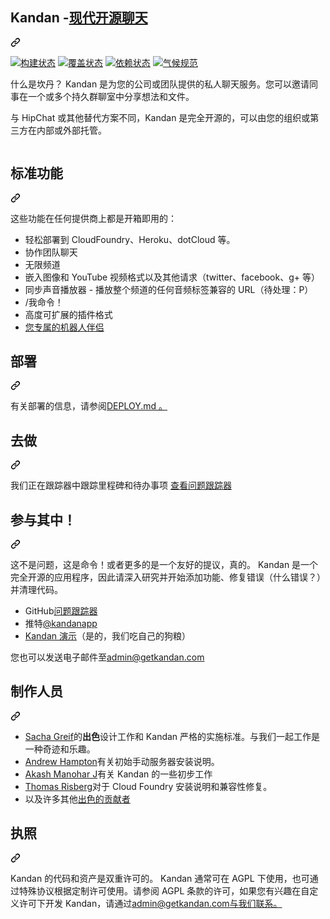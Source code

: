 <div class="Box-sc-g0xbh4-0 bJMeLZ js-snippet-clipboard-copy-unpositioned" data-hpc="true"><article class="markdown-body entry-content container-lg" itemprop="text"><div class="markdown-heading" dir="auto"><h1 tabindex="-1" class="heading-element" dir="auto"><font style="vertical-align: inherit;"><font style="vertical-align: inherit;">Kandan -</font></font><a href="http://www.getkandan.com" rel="nofollow"><font style="vertical-align: inherit;"><font style="vertical-align: inherit;">现代开源聊天</font></font></a></h1><a id="user-content-kandan---modern-open-source-chat" class="anchor" aria-label="永久链接：Kandan - 现代开源聊天" href="#kandan---modern-open-source-chat"><svg class="octicon octicon-link" viewBox="0 0 16 16" version="1.1" width="16" height="16" aria-hidden="true"><path d="m7.775 3.275 1.25-1.25a3.5 3.5 0 1 1 4.95 4.95l-2.5 2.5a3.5 3.5 0 0 1-4.95 0 .751.751 0 0 1 .018-1.042.751.751 0 0 1 1.042-.018 1.998 1.998 0 0 0 2.83 0l2.5-2.5a2.002 2.002 0 0 0-2.83-2.83l-1.25 1.25a.751.751 0 0 1-1.042-.018.751.751 0 0 1-.018-1.042Zm-4.69 9.64a1.998 1.998 0 0 0 2.83 0l1.25-1.25a.751.751 0 0 1 1.042.018.751.751 0 0 1 .018 1.042l-1.25 1.25a3.5 3.5 0 1 1-4.95-4.95l2.5-2.5a3.5 3.5 0 0 1 4.95 0 .751.751 0 0 1-.018 1.042.751.751 0 0 1-1.042.018 1.998 1.998 0 0 0-2.83 0l-2.5 2.5a1.998 1.998 0 0 0 0 2.83Z"></path></svg></a></div>
<p dir="auto"><a href="https://travis-ci.org/kandanapp/kandan" rel="nofollow"><img src="https://camo.githubusercontent.com/51a2332eee866dce3a563dc7c5987f3d5eb786357df78d3b5b639d06ee956f9a/68747470733a2f2f7472617669732d63692e6f72672f6b616e64616e6170702f6b616e64616e2e706e673f6272616e63683d6d6173746572" alt="构建状态" data-canonical-src="https://travis-ci.org/kandanapp/kandan.png?branch=master" style="max-width: 100%;"></a>
<a href="https://coveralls.io/r/kandanapp/kandan" rel="nofollow"><img src="https://camo.githubusercontent.com/532c514c98196bca2518aae3eeb9cf6dcd8935bfb20fa4782014f7e071c4d370/68747470733a2f2f636f766572616c6c732e696f2f7265706f732f6b616e64616e6170702f6b616e64616e2f62616467652e706e673f6272616e63683d6d6173746572" alt="覆盖状态" data-canonical-src="https://coveralls.io/repos/kandanapp/kandan/badge.png?branch=master" style="max-width: 100%;"></a>
<a href="https://gemnasium.com/kandanapp/kandan" rel="nofollow"><img src="https://camo.githubusercontent.com/9643252241819389f61c921d51fcb0ca0fa86a8d941e0ef71c7b1bd77f61c220/68747470733a2f2f67656d6e617369756d2e636f6d2f6b616e64616e6170702f6b616e64616e2e706e67" alt="依赖状态" data-canonical-src="https://gemnasium.com/kandanapp/kandan.png" style="max-width: 100%;"></a>
<a href="https://codeclimate.com/github/kandanapp/kandan" rel="nofollow"><img src="https://camo.githubusercontent.com/8266fd3f787094b70606effa306aa4c5f0f91e442b492eb690f09315e73aa2b5/68747470733a2f2f636f6465636c696d6174652e636f6d2f6769746875622f6b616e64616e6170702f6b616e64616e2e706e67" alt="气候规范" data-canonical-src="https://codeclimate.com/github/kandanapp/kandan.png" style="max-width: 100%;"></a></p>
<p dir="auto"><font style="vertical-align: inherit;"><font style="vertical-align: inherit;">什么是坎丹？ Kandan 是为您的公司或团队提供的私人聊天服务。您可以邀请同事在一个或多个持久群聊室中分享想法和文件。</font></font></p>
<p dir="auto"><font style="vertical-align: inherit;"><font style="vertical-align: inherit;">与 HipChat 或其他替代方案不同，Kandan 是完全开源的，可以由您的组织或第三方在内部或外部托管。</font></font></p>
<p dir="auto"><a target="_blank" rel="noopener noreferrer nofollow" href="https://camo.githubusercontent.com/c8f4eab954a8875ed8fa5701b706b78ed6373179eacbeac548740a7db5ae146b/68747470733a2f2f7261772e6769746875622e636f6d2f6b616e64616e6170702f6b616e64616e2f7265736f75726365732f6b616e64616e5f312e312e706e67"><img src="https://camo.githubusercontent.com/c8f4eab954a8875ed8fa5701b706b78ed6373179eacbeac548740a7db5ae146b/68747470733a2f2f7261772e6769746875622e636f6d2f6b616e64616e6170702f6b616e64616e2f7265736f75726365732f6b616e64616e5f312e312e706e67" alt="" data-canonical-src="https://raw.github.com/kandanapp/kandan/resources/kandan_1.1.png" style="max-width: 100%;"></a></p>
<div class="markdown-heading" dir="auto"><h1 tabindex="-1" class="heading-element" dir="auto"><font style="vertical-align: inherit;"><font style="vertical-align: inherit;">标准功能</font></font></h1><a id="user-content-standard-features" class="anchor" aria-label="永久链接：标准功能" href="#standard-features"><svg class="octicon octicon-link" viewBox="0 0 16 16" version="1.1" width="16" height="16" aria-hidden="true"><path d="m7.775 3.275 1.25-1.25a3.5 3.5 0 1 1 4.95 4.95l-2.5 2.5a3.5 3.5 0 0 1-4.95 0 .751.751 0 0 1 .018-1.042.751.751 0 0 1 1.042-.018 1.998 1.998 0 0 0 2.83 0l2.5-2.5a2.002 2.002 0 0 0-2.83-2.83l-1.25 1.25a.751.751 0 0 1-1.042-.018.751.751 0 0 1-.018-1.042Zm-4.69 9.64a1.998 1.998 0 0 0 2.83 0l1.25-1.25a.751.751 0 0 1 1.042.018.751.751 0 0 1 .018 1.042l-1.25 1.25a3.5 3.5 0 1 1-4.95-4.95l2.5-2.5a3.5 3.5 0 0 1 4.95 0 .751.751 0 0 1-.018 1.042.751.751 0 0 1-1.042.018 1.998 1.998 0 0 0-2.83 0l-2.5 2.5a1.998 1.998 0 0 0 0 2.83Z"></path></svg></a></div>
<p dir="auto"><font style="vertical-align: inherit;"><font style="vertical-align: inherit;">这些功能在任何提供商上都是开箱即用的：</font></font></p>
<ul dir="auto">
<li><font style="vertical-align: inherit;"><font style="vertical-align: inherit;">轻松部署到 CloudFoundry、Heroku、dotCloud 等。</font></font></li>
<li><font style="vertical-align: inherit;"><font style="vertical-align: inherit;">协作团队聊天</font></font></li>
<li><font style="vertical-align: inherit;"><font style="vertical-align: inherit;">无限频道</font></font></li>
<li><font style="vertical-align: inherit;"><font style="vertical-align: inherit;">嵌入图像和 YouTube 视频格式以及其他请求（twitter、facebook、g+ 等）</font></font></li>
<li><font style="vertical-align: inherit;"><font style="vertical-align: inherit;">同步声音播放器 - 播放整个频道的任何音频标签兼容的 URL（待处理：P）</font></font></li>
<li><font style="vertical-align: inherit;"><font style="vertical-align: inherit;">/我命令！</font></font></li>
<li><font style="vertical-align: inherit;"><font style="vertical-align: inherit;">高度可扩展的插件格式</font></font></li>
<li><a href="https://github.com/kandanapp/hubot-kandan-app"><font style="vertical-align: inherit;"><font style="vertical-align: inherit;">您专属的机器人伴侣</font></font></a></li>
</ul>
<div class="markdown-heading" dir="auto"><h1 tabindex="-1" class="heading-element" dir="auto"><font style="vertical-align: inherit;"><font style="vertical-align: inherit;">部署</font></font></h1><a id="user-content-deployment" class="anchor" aria-label="永久链接：部署" href="#deployment"><svg class="octicon octicon-link" viewBox="0 0 16 16" version="1.1" width="16" height="16" aria-hidden="true"><path d="m7.775 3.275 1.25-1.25a3.5 3.5 0 1 1 4.95 4.95l-2.5 2.5a3.5 3.5 0 0 1-4.95 0 .751.751 0 0 1 .018-1.042.751.751 0 0 1 1.042-.018 1.998 1.998 0 0 0 2.83 0l2.5-2.5a2.002 2.002 0 0 0-2.83-2.83l-1.25 1.25a.751.751 0 0 1-1.042-.018.751.751 0 0 1-.018-1.042Zm-4.69 9.64a1.998 1.998 0 0 0 2.83 0l1.25-1.25a.751.751 0 0 1 1.042.018.751.751 0 0 1 .018 1.042l-1.25 1.25a3.5 3.5 0 1 1-4.95-4.95l2.5-2.5a3.5 3.5 0 0 1 4.95 0 .751.751 0 0 1-.018 1.042.751.751 0 0 1-1.042.018 1.998 1.998 0 0 0-2.83 0l-2.5 2.5a1.998 1.998 0 0 0 0 2.83Z"></path></svg></a></div>
<p dir="auto"><font style="vertical-align: inherit;"><font style="vertical-align: inherit;">有关部署的信息，</font><font style="vertical-align: inherit;">请参阅</font></font><a href="https://github.com/kandanapp/kandan/blob/master/DEPLOY.md"><font style="vertical-align: inherit;"><font style="vertical-align: inherit;">DEPLOY.md 。</font></font></a><font style="vertical-align: inherit;"></font></p>
<div class="markdown-heading" dir="auto"><h1 tabindex="-1" class="heading-element" dir="auto"><font style="vertical-align: inherit;"><font style="vertical-align: inherit;">去做</font></font></h1><a id="user-content-todo" class="anchor" aria-label="永久链接：待办事项" href="#todo"><svg class="octicon octicon-link" viewBox="0 0 16 16" version="1.1" width="16" height="16" aria-hidden="true"><path d="m7.775 3.275 1.25-1.25a3.5 3.5 0 1 1 4.95 4.95l-2.5 2.5a3.5 3.5 0 0 1-4.95 0 .751.751 0 0 1 .018-1.042.751.751 0 0 1 1.042-.018 1.998 1.998 0 0 0 2.83 0l2.5-2.5a2.002 2.002 0 0 0-2.83-2.83l-1.25 1.25a.751.751 0 0 1-1.042-.018.751.751 0 0 1-.018-1.042Zm-4.69 9.64a1.998 1.998 0 0 0 2.83 0l1.25-1.25a.751.751 0 0 1 1.042.018.751.751 0 0 1 .018 1.042l-1.25 1.25a3.5 3.5 0 1 1-4.95-4.95l2.5-2.5a3.5 3.5 0 0 1 4.95 0 .751.751 0 0 1-.018 1.042.751.751 0 0 1-1.042.018 1.998 1.998 0 0 0-2.83 0l-2.5 2.5a1.998 1.998 0 0 0 0 2.83Z"></path></svg></a></div>
<p dir="auto"><font style="vertical-align: inherit;"><font style="vertical-align: inherit;">我们正在跟踪器中跟踪里程碑和待办事项
</font></font><a href="https://github.com/kandanapp/kandan/issues"><font style="vertical-align: inherit;"><font style="vertical-align: inherit;">查看问题跟踪器</font></font></a></p>
<div class="markdown-heading" dir="auto"><h1 tabindex="-1" class="heading-element" dir="auto"><font style="vertical-align: inherit;"><font style="vertical-align: inherit;">参与其中！</font></font></h1><a id="user-content-get-involved" class="anchor" aria-label="永久链接：参与其中！" href="#get-involved"><svg class="octicon octicon-link" viewBox="0 0 16 16" version="1.1" width="16" height="16" aria-hidden="true"><path d="m7.775 3.275 1.25-1.25a3.5 3.5 0 1 1 4.95 4.95l-2.5 2.5a3.5 3.5 0 0 1-4.95 0 .751.751 0 0 1 .018-1.042.751.751 0 0 1 1.042-.018 1.998 1.998 0 0 0 2.83 0l2.5-2.5a2.002 2.002 0 0 0-2.83-2.83l-1.25 1.25a.751.751 0 0 1-1.042-.018.751.751 0 0 1-.018-1.042Zm-4.69 9.64a1.998 1.998 0 0 0 2.83 0l1.25-1.25a.751.751 0 0 1 1.042.018.751.751 0 0 1 .018 1.042l-1.25 1.25a3.5 3.5 0 1 1-4.95-4.95l2.5-2.5a3.5 3.5 0 0 1 4.95 0 .751.751 0 0 1-.018 1.042.751.751 0 0 1-1.042.018 1.998 1.998 0 0 0-2.83 0l-2.5 2.5a1.998 1.998 0 0 0 0 2.83Z"></path></svg></a></div>
<p dir="auto"><font style="vertical-align: inherit;"><font style="vertical-align: inherit;">这不是问题，这是命令！或者更多的是一个友好的提议，真的。 Kandan 是一个完全开源的应用程序，因此请深入研究并开始添加功能、修复错误（什么错误？）并清理代码。</font></font></p>
<ul dir="auto">
<li><font style="vertical-align: inherit;"><font style="vertical-align: inherit;">GitHub</font></font><a href="https://github.com/kandanapp/kandan/issues"><font style="vertical-align: inherit;"><font style="vertical-align: inherit;">问题跟踪器</font></font></a></li>
<li><font style="vertical-align: inherit;"><font style="vertical-align: inherit;">推特</font></font><a href="https://twitter.com/kandanapp" rel="nofollow"><font style="vertical-align: inherit;"><font style="vertical-align: inherit;">@kandanapp</font></font></a></li>
<li><a href="http://demo.getkandan.com" rel="nofollow"><font style="vertical-align: inherit;"><font style="vertical-align: inherit;">Kandan 演示</font></font></a><font style="vertical-align: inherit;"><font style="vertical-align: inherit;">（是的，我们吃自己的狗粮）</font></font></li>
</ul>
<p dir="auto"><font style="vertical-align: inherit;"><font style="vertical-align: inherit;">您也可以发送电子邮件至</font></font><a href="mailto:admin@getkandan.com"><font style="vertical-align: inherit;"><font style="vertical-align: inherit;">admin@getkandan.com</font></font></a></p>
<div class="markdown-heading" dir="auto"><h1 tabindex="-1" class="heading-element" dir="auto"><font style="vertical-align: inherit;"><font style="vertical-align: inherit;">制作人员</font></font></h1><a id="user-content-credits" class="anchor" aria-label="永久链接：学分" href="#credits"><svg class="octicon octicon-link" viewBox="0 0 16 16" version="1.1" width="16" height="16" aria-hidden="true"><path d="m7.775 3.275 1.25-1.25a3.5 3.5 0 1 1 4.95 4.95l-2.5 2.5a3.5 3.5 0 0 1-4.95 0 .751.751 0 0 1 .018-1.042.751.751 0 0 1 1.042-.018 1.998 1.998 0 0 0 2.83 0l2.5-2.5a2.002 2.002 0 0 0-2.83-2.83l-1.25 1.25a.751.751 0 0 1-1.042-.018.751.751 0 0 1-.018-1.042Zm-4.69 9.64a1.998 1.998 0 0 0 2.83 0l1.25-1.25a.751.751 0 0 1 1.042.018.751.751 0 0 1 .018 1.042l-1.25 1.25a3.5 3.5 0 1 1-4.95-4.95l2.5-2.5a3.5 3.5 0 0 1 4.95 0 .751.751 0 0 1-.018 1.042.751.751 0 0 1-1.042.018 1.998 1.998 0 0 0-2.83 0l-2.5 2.5a1.998 1.998 0 0 0 0 2.83Z"></path></svg></a></div>
<ul dir="auto">
<li><a href="http://sachagreif.com/i-wrote-a-book/" rel="nofollow"><font style="vertical-align: inherit;"><font style="vertical-align: inherit;">Sacha Greif</font></font></a><font style="vertical-align: inherit;"><font style="vertical-align: inherit;">的</font></font><strong><font style="vertical-align: inherit;"><font style="vertical-align: inherit;">出色</font></font></strong><font style="vertical-align: inherit;"><font style="vertical-align: inherit;">设计工作和 Kandan 严格的实施标准。与我们一起工作是一种奇迹和乐趣。</font></font></li>
<li><a href="https://github.com/andrewhampton"><font style="vertical-align: inherit;"><font style="vertical-align: inherit;">Andrew Hampton</font></font></a><font style="vertical-align: inherit;"><font style="vertical-align: inherit;">有关初始手动服务器安装说明。</font></font></li>
<li><a href="https://github.com/HashNuke"><font style="vertical-align: inherit;"><font style="vertical-align: inherit;">Akash Manohar J</font></font></a><font style="vertical-align: inherit;"><font style="vertical-align: inherit;">有关 Kandan 的一些初步工作</font></font></li>
<li><a href="https://github.com/trisberg"><font style="vertical-align: inherit;"><font style="vertical-align: inherit;">Thomas Risberg</font></font></a><font style="vertical-align: inherit;"><font style="vertical-align: inherit;">对于 Cloud Foundry 安装说明和兼容性修复。</font></font></li>
<li><font style="vertical-align: inherit;"><font style="vertical-align: inherit;">以及许多其他</font></font><a href="https://github.com/kandanapp/kandan/graphs/contributors"><font style="vertical-align: inherit;"><font style="vertical-align: inherit;">出色的贡献者</font></font></a></li>
</ul>
<div class="markdown-heading" dir="auto"><h1 tabindex="-1" class="heading-element" dir="auto"><font style="vertical-align: inherit;"><font style="vertical-align: inherit;">执照</font></font></h1><a id="user-content-license" class="anchor" aria-label="永久链接：许可证" href="#license"><svg class="octicon octicon-link" viewBox="0 0 16 16" version="1.1" width="16" height="16" aria-hidden="true"><path d="m7.775 3.275 1.25-1.25a3.5 3.5 0 1 1 4.95 4.95l-2.5 2.5a3.5 3.5 0 0 1-4.95 0 .751.751 0 0 1 .018-1.042.751.751 0 0 1 1.042-.018 1.998 1.998 0 0 0 2.83 0l2.5-2.5a2.002 2.002 0 0 0-2.83-2.83l-1.25 1.25a.751.751 0 0 1-1.042-.018.751.751 0 0 1-.018-1.042Zm-4.69 9.64a1.998 1.998 0 0 0 2.83 0l1.25-1.25a.751.751 0 0 1 1.042.018.751.751 0 0 1 .018 1.042l-1.25 1.25a3.5 3.5 0 1 1-4.95-4.95l2.5-2.5a3.5 3.5 0 0 1 4.95 0 .751.751 0 0 1-.018 1.042.751.751 0 0 1-1.042.018 1.998 1.998 0 0 0-2.83 0l-2.5 2.5a1.998 1.998 0 0 0 0 2.83Z"></path></svg></a></div>
<p dir="auto"><font style="vertical-align: inherit;"><font style="vertical-align: inherit;">Kandan 的代码和资产是双重许可的。 Kandan 通常可在 AGPL 下使用，也可通过特殊协议根据定制许可使用。请参阅 AGPL 条款的许可，</font><font style="vertical-align: inherit;">如果您有兴趣在自定义许可下开发 Kandan，请通过</font></font><a href="mailto:admin@getkandan.com"><font style="vertical-align: inherit;"><font style="vertical-align: inherit;">admin@getkandan.com与我们联系。</font></font></a><font style="vertical-align: inherit;"></font></p>
</article></div>
